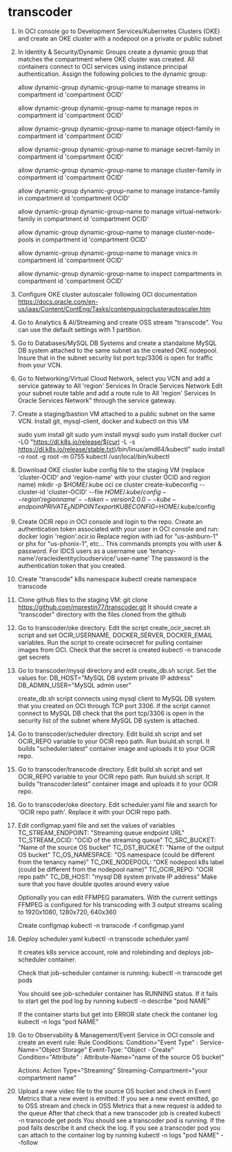 # transcoder

1. In OCI console go to Development Services/Kubernetes Clusters (OKE) and create an OKE cluster with a nodepool on a private or public subnet

2. In Identity & Security/Dynamic Groups create a dynamic group that matches the compartment where OKE cluster was created. 
   All containers connect to OCI services using instance principal authentication.  Assign the following policies to the dynamic group:
   
   allow dynamic-group dynamic-group-name to manage streams in compartment id 'compartment OCID'
   
   allow dynamic-group dynamic-group-name to manage repos in compartment id 'compartment OCID'
   
   allow dynamic-group dynamic-group-name to manage object-family in compartment id 'compartment OCID'
   
   allow dynamic-group dynamic-group-name to manage secret-family in compartment id 'compartment OCID'
   
   allow dynamic-group dynamic-group-name to manage cluster-family in compartment id 'compartment OCID'
   
   allow dynamic-group dynamic-group-name to manage instance-family in compartment id 'compartment OCID'
   
   allow dynamic-group dynamic-group-name to manage virtual-network-family in compartment id 'compartment OCID'
   
   allow dynamic-group dynamic-group-name to manage cluster-node-pools in compartment id 'compartment OCID'
   
   allow dynamic-group dynamic-group-name to manage vnics in compartment id 'compartment OCID'
   
   allow dynamic-group dynamic-group-name to inspect compartments in compartment id 'compartment OCID'

3. Configure OKE cluster autoscaler following OCI documentation
   https://docs.oracle.com/en-us/iaas/Content/ContEng/Tasks/contengusingclusterautoscaler.htm

4. Go to Analytics & AI/Streaming and create OSS stream "transcode". You can use the default settings with 1 partition.

5. Go to Databases/MySQL DB Systems and create a standalone MySQL DB system attached to the same subnet as the created OKE nodepool.
   Insure that in the subnet security list port tcp/3306 is open for traffic from your VCN.

6. Go to Networking/Virtual Cloud Network, select you VCN and add a service gateway to All 'region' Services In Oracle Services Network 
   Edit your subnet route table and add a route rule to All 'region' Services In Oracle Services Network" through the service gateway.
   
7. Create a staging/bastion VM attached to a public subnet on the same VCN. Install git, mysql-client, docker and kubectl on this VM

   sudo yum install git
   sudo yum install mysql
   sudo yum install docker
   curl -LO "https://dl.k8s.io/release/$(curl -L -s https://dl.k8s.io/release/stable.txt)/bin/linux/amd64/kubectl"
   sudo install -o root -g root -m 0755 kubectl /usr/local/bin/kubectl

8. Download OKE cluster kube config file to the staging VM (replace 'cluster-OCID' and 'region-name' with your cluster OCID and region name)
   mkdir -p $HOME/.kube
   oci ce cluster create-kubeconfig --cluster-id 'cluster-OCID' --file $HOME/.kube/config --region 'region name'  --token-version 2.0.0  --kube-endpoint PRIVATE_ENDPOINT
   export KUBECONFIG=$HOME/.kube/config

9. Create OCIR repo in OCI console and login to the repo. Create an authentication token associated with your user in OCI console and run:
   docker login 'region'.ocir.io
   Replace region with iad for "us-ashburn-1" or phx for "us-phonix-1", etc...
   This commands prompts you with user & password. For IDCS users as a username use 'tenancy-name'/oracleidentitycloudservice/'user-name'
   The password is the authentication token that you created.

10. Create "transcode" k8s namespace
   kubectl create namespace transcode

11. Clone github files to the staging VM:
    git clone https://github.com/mprestin77/transcoder.git
    It should create a "transcoder" directory with the files cloned from the github

12. Go to transcoder/oke directory. Edit the script create_ocir_secret.sh script and set OCIR_USERNAME, DOCKER_SERVER, DOCKER_EMAIL variables. 
    Run the script to create ocirsecret for pulling container images from OCI. Check  that the secret is created
    kubectl -n transcode get secrets

13. Go to transcoder/mysql directory and edit create_db.sh script. Set the values for:
    DB_HOST="MySQL DB system private IP address"
    DB_ADMIN_USER="MySQL admin user"   

    create_db.sh script connects using mysql client to MySQL DB system that you created on OCI through TCP port 3306. 
    If the script cannot connect to MySQL DB check that the port tcp/3306 is open in the security list of the subnet where MySQL DB system is attached.
  
14. Go to transcoder/scheduler directory.  Edit build.sh script and set OCIR_REPO variable to your OCIR repo path.
    Run buiuld.sh script. It builds "scheduler:latest" container image and uploads it to your OCIR repo.

15. Go to transcoder/transcode directory. Edit build.sh script and set OCIR_REPO variable to your OCIR repo path.
    Run buiuld.sh script. It builds "transcoder:latest" container image and uploads it to your OCIR repo. 

16. Go to transcoder/oke directory. Edit scheduler.yaml file and search for 'OCIR repo path'. Replace it with your OCIR repo path.

17. Edit configmap.yaml file and set the values of variables
    TC_STREAM_ENDPOINT: "Streaming queue endpoint URL"
    TC_STREAM_OCID: "OCID of the streaming queue"
    TC_SRC_BUCKET: "Name of the source OS bucket"
    TC_DST_BUCKET: "Name of the output OS bucket"
    TC_OS_NAMESPACE: "OS namespace (could be different from the tenancy name)"
    TC_OKE_NODEPOOL: "OKE nodepool k8s label (could be different from the nodepool name)"
    TC_OCIR_REPO: "OCIR repo path"
    TC_DB_HOST: "mysql DB system private IP address"
    Make sure that you have double quotes around every value

    Optionally you can edit FFMPEG paramaters. With the current settings FFMPEG is configured for hls transcoding with 3 output streams scaling to 1920x1080, 1280x720, 640x360

    Create configmap
    kubectl -n transcode -f configmap.yaml

18. Deploy scheduler.yaml 
    kubectl -n transcode scheduler.yaml

    It creates k8s service account, role and rolebinding and deploys job-scheduler container.

    Check that job-scheduler container is running:
    kubectl -n transcode get pods

    You should see job-scheduler container has RUNNING status. If it fails to start get the pod log by running
    kubectl -n describe "pod NAME"

    If the container starts but get into ERROR state check the contaner log
    kubectl -n logs "pod NAME" 

19. Go to Observability & Management/Event Service in OCI console and create an event rule:
    Rule Conditions:
    Condition="Event Type" :  Service-Name="Object Storage" Event-Type: "Object - Create"
    Condition="Attribute" : Attribute-Name="name of the source OS bucket"

    Actions:
    Action Type="Streaming" Streaming-Compartment="your compartment name"

20. Upload a new video file to the source OS bucket and check in Event Metrics that a new event is emitted. 
    If you see a new event emitted, go to OSS stream and check in OSS Metrics that a new request is added to the queue
    After that check that a new transcoder job is created
    kubectl -n transcode get pods
    You should see a transcoder pod is running. If the pod fails describe it and check the log.
    If you see a transcoder pod you can attach to the container log by running
    kubectl -n logs "pod NAME" --follow
    

